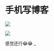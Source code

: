 # 手机写博客

![](https://5.z.wiki/autoupload/2022-09-12/95f77c3374684fb59eca84ba1321daa0.052EC7A2-926B-4B17-93A5-76D1E9AC3155.png)

![](https://8.z.wiki/autoupload/2022-09-12/87c9401971d746d4bbef73b69d413bb2.6EC0C782-6B1C-41A0-A62B-2C6C24D52722.png)

感觉还行😂😂
_
